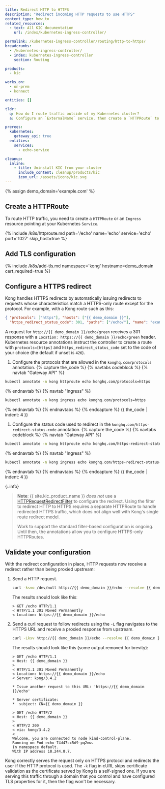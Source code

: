 ```yaml
---
title: Redirect HTTP to HTTPS
description: "Redirect incoming HTTP requests to use HTTPS"
content_type: how_to
related_resources:
  - text: All KIC documentation
    url: /index/kubernetes-ingress-controller/

permalink: /kubernetes-ingress-controller/routing/http-to-https/
breadcrumbs:
  - /kubernetes-ingress-controller/
  - index: kubernetes-ingress-controller
    section: Routing

products:
  - kic

works_on:
  - on-prem
  - konnect

entities: []

tldr:
  q: How do I route traffic outside of my Kubernetes cluster?
  a: Configure an `ExternalName` service, then create a `HTTPRoute` to route traffic to the service.

prereqs:
  kubernetes:
    gateway_api: true
  entities:
    services:
      - echo-service

cleanup:
  inline:
    - title: Uninstall KIC from your cluster
      include_content: cleanup/products/kic
      icon_url: /assets/icons/kic.svg
---
```


{% assign demo_domain='example.com' %}

## Create a HTTPRoute

To route HTTP traffic, you need to create a `HTTPRoute` or an `Ingress` resource pointing at your Kubernetes `Service`.

{% include /k8s/httproute.md path='/echo' name='echo' service='echo' port='1027' skip_host=true %}

## Add TLS configuration

{% include /k8s/add-tls.md namespace='kong' hostname=demo_domain cert_required=true %}

## Configure a HTTPS redirect

Kong handles HTTPS redirects by automatically issuing redirects to requests whose characteristics match a HTTPS-only route except for the protocol. For example, with a Kong route such as this:

```json
{ "protocols": ["https"], "hosts": ["{{ demo_domain }}"],
  "https_redirect_status_code": 301, "paths": ["/echo/"], "name": "example" }
```

A request for `http://{{ demo_domain }}/echo/green` receives a 301 response with a `Location: https://{{ demo_domain }}/echo/green` header. Kubernetes resource annotations instruct the controller to create a route with `protocols=[https]` and `https_redirect_status_code` set to the code of your choice (the default if unset is `426`).

1. Configure the protocols that are allowed in the `konghq.com/protocols` annotation.
{% capture the_code %}
{% navtabs codeblock %}
{% navtab "Gateway API" %}
```bash
kubectl annotate -n kong httproute echo konghq.com/protocols=https
```
{% endnavtab %}
{% navtab "Ingress" %}

```bash
kubectl annotate -n kong ingress echo konghq.com/protocols=https
```
{% endnavtab %}
{% endnavtabs %}
{% endcapture %}
{{ the_code | indent: 4 }}

1. Configure the status code used to redirect in the `konghq.com/https-redirect-status-code` annotation.
   {% capture the_code %}
{% navtabs codeblock %}
{% navtab "Gateway API" %}

```bash
kubectl annotate -n kong httproute echo konghq.com/https-redirect-status-code="301"
```
{% endnavtab %}
{% navtab "Ingress" %}

```bash
kubectl annotate -n kong ingress echo konghq.com/https-redirect-status-code="301"
```
{% endnavtab %}
{% endnavtabs %}
{% endcapture %}
{{ the_code | indent: 4 }}

{:.info}
> **Note**: {{ site.kic_product_name }} _does not_ use a [HTTPRequestRedirectFilter](https://gateway-api.sigs.k8s.io/reference/spec/#gateway.networking.k8s.io/v1.HTTPRequestRedirectFilter) to configure the redirect. Using the filter to redirect HTTP to HTTPS requires a separate HTTPRoute to handle redirected HTTPS traffic, which does not align well with Kong's single route redirect model.
> 
> Work to support the standard filter-based configuration is ongoing. Until then, the annotations allow you to configure HTTPS-only HTTPRoutes.

## Validate your configuration

With the redirect configuration in place, HTTP requests now receive a redirect rather than being proxied upstream:
1. Send a HTTP request.
    ```bash
    curl -ksvo /dev/null http://{{ demo_domain }}/echo --resolve {{ demo_domain }}:80:$PROXY_IP 2>&1 | grep -i http
    ```

    The results should look like this:

    ```text
    > GET /echo HTTP/1.1
    < HTTP/1.1 301 Moved Permanently
    < Location: https://{{ demo_domain }}/echo
    ```

1. Send a curl request to follow redirects using the `-L` flag navigates
to the HTTPS URL and receive a proxied response from upstream.

    ```bash
    curl -Lksv http://{{ demo_domain }}/echo --resolve {{ demo_domain }}:80:$PROXY_IP --resolve {{ demo_domain }}:443:$PROXY_IP 2>&1
    ```

    The results should look like this (some output removed for brevity):

    ```text
    > GET /echo HTTP/1.1
    > Host: {{ demo_domain }}
    >
    < HTTP/1.1 301 Moved Permanently
    < Location: https://{{ demo_domain }}/echo
    < Server: kong/3.4.2
    
    * Issue another request to this URL: 'https://{{ demo_domain }}/echo'

    * Server certificate:
    *  subject: CN={{ demo_domain }}
     
    > GET /echo HTTP/2
    > Host: {{ demo_domain }}
    >
    < HTTP/2 200
    < via: kong/3.4.2
    <
    Welcome, you are connected to node kind-control-plane.
    Running on Pod echo-74d47cc5d9-pq2mw.
    In namespace default.
    With IP address 10.244.0.7.
    ```

Kong correctly serves the request only on HTTPS protocol and redirects the user
if the HTTP protocol is used. The `-k` flag in cURL skips certificate
validation as the certificate served by Kong is a self-signed one. If you are
serving this traffic through a domain that you control and have configured TLS
properties for it, then the flag won't be necessary.
